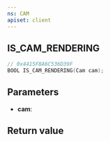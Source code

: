 ```yaml
---
ns: CAM
apiset: client
---
```

## IS_CAM_RENDERING

```c
// 0x4415F8A6C536D39F
BOOL IS_CAM_RENDERING(Cam cam);
```


## Parameters
* **cam**:

## Return value